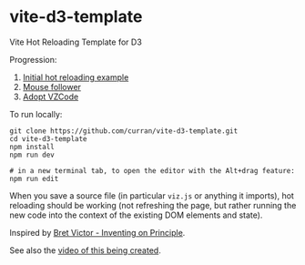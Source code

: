 # vite-d3-template
Vite Hot Reloading Template for D3

Progression:
 1. [Initial hot reloading example](https://github.com/curran/vite-d3-template/pull/1)
 2. [Mouse follower](https://github.com/curran/vite-d3-template/pull/3)
 3. [Adopt VZCode](https://github.com/curran/vite-d3-template/pull/4)

To run locally:

```
git clone https://github.com/curran/vite-d3-template.git
cd vite-d3-template
npm install
npm run dev

# in a new terminal tab, to open the editor with the Alt+drag feature:
npm run edit
```

When you save a source file (in particular `viz.js` or anything it imports), hot reloading should be working (not refreshing the page, but rather running the new code into the context of the existing DOM elements and state).

Inspired by [Bret Victor - Inventing on Principle](https://www.youtube.com/watch?v=PUv66718DII).

See also the [video of this being created](https://www.youtube.com/watch?v=jqOQy4BEnqU).
